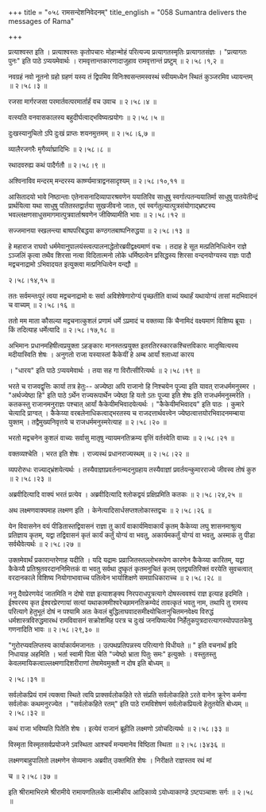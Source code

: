 +++
title = "०५८ रामसन्देशनिवेदनम्"
title_english = "058 Sumantra delivers the messages of Rama"

+++


प्रत्याश्वस्त इति । प्रत्याश्वस्तः कृतोपचारः मोहान्मोहं परित्यज्य
प्रत्यागतस्मृतिः प्रत्यागतसंज्ञः । "प्रत्यागतः पुनः" इति पाठे
ऽप्ययमेवार्थः । रामवृत्तान्तकारणादाजुहाव रामवृत्तान्तं प्रष्टुम्  ॥ 
२।५८।१,२  ॥   

  

नवग्रहं नवो नूतनो ग्रहो ग्रहणं यस्य तं द्विपमिव विनिःश्वसन्तमस्वस्थं
स्वीयमध्येन स्थितं कुञ्जरमिव ध्यायन्तम्  ॥  २।५८।३  ॥   

  

रजसा मार्गरजसा परमार्तवत्परमार्तार्हं वच उवाच  ॥  २।५८।४  ॥   

  

वत्स्यति वनवासकालस्य बहुदीर्घत्वाद्भविष्यत्प्रयोगः  ॥  २।५८।५  ॥   

  

दुःखस्यानुचितो ऽपि दुःखं प्राप्तः शयनमुत्तमम्  ॥  २।५८।६,७  ॥   

  

व्यालैरजगरैः मृगैर्व्याघ्रादिभिः  ॥  २।५८।८  ॥   

  

रथादवरुह्य कथं पादैर्गतौ  ॥  २।५८।९  ॥   

  

अश्विनाविव मन्दरम् मन्दरस्य कार्ष्ण्यमात्राद्वनसादृश्यम्  ॥  २।५८।१०,११
 ॥   

  

आसितादयो भावे निष्ठान्ताः एतेनासनादिव्यापारश्रवणेन ययातिरिव साधुषु
स्वर्गात्पतन्ययातिर्मा साधुषु पातयेतीन्द्रं प्रार्थयित्वा यथा साधुषु
पतितस्तद्वार्तया सुखजीवनो जातः, एवं स्वर्गतुल्यात्पुत्रसंयोगाद्भ्रष्टस्य
भवल्लक्षणसाधुसमागमात्पुत्रवार्ताश्रवणेन जीविष्यामीति भावः  ॥  २।५८।१२
 ॥   

  

सज्जमानया स्खलन्त्या बाष्पपरिबद्धया कण्ठगतबाष्पनिरुद्धया  ॥  २।५८।१३  ॥   

  

हे महाराज राघवो धर्ममेवानुपालयंस्त्वत्पालनाद्धेतोरब्रवीद्वक्ष्यमाणं वचः
। तदाह हे सूत मत्प्रतिनिधित्वेन राज्ञे ऽञ्जलिं कृत्वा तथैव शिरसा नत्वा
विदितात्मनो लोके धर्मिष्ठत्वेन प्रसिद्धस्य शिरसा वन्दनयोग्यस्य राज्ञः
पादौ मद्वचनाद्रामो ऽभिवादयत इत्युक्त्वा मत्प्रनिधित्वेन वन्द्यौ  ॥   

२।५८।१४,१५  ॥   

ततः सर्वमन्तःपुरं त्वया मद्वचनाद्रामो वः सर्वा अविशेषेणारोग्यं पृच्छतीति
वाच्यं यथार्हं यथायोग्यं तासां मदभिवादनं च वाच्यम्  ॥  २।५८।१६  ॥   

  

ततो मम माता कौसल्या मद्वचनात्कुशलं प्रणामं धर्मे ऽप्रमादं च वक्तव्या किं
चैनामिदं वक्ष्यमाणं विशिष्य ब्रूयाः । किं तदित्याह धर्मेत्यादि  ॥ 
२।५८।१७,१८  ॥   

  

अभिमानः प्रधानमहिषीत्वप्रयुक्ता ऽहङ्कारः मानस्तत्प्रयुक्त
इतरतिरस्कारकश्चित्तविकारः मातृष्वित्यस्य मदीयास्विति शेषः । अनुगतो राजा
यस्यास्तां कैकेयीं हे अम्ब आर्यां श्लाध्यां कारय  

। "धारय" इति पाठे ऽप्ययमेवार्थः । तया सह गा विरौत्सीरित्यर्थः  ॥  २।५८।१९
 ॥   

  

भरते च राजवद्वृत्तिः कार्या तत्र हेतुः-- अज्येष्ठा अपि राजानो हि
निश्चयेन पूज्या इति यावत् राजधर्ममनुस्मर । "अर्थज्येष्ठा हि" इति पाठे
ऽर्थेन राज्यरूपार्थेन ज्येष्ठा हि यतो ऽतः पूज्या इति शेषः इति
राजधर्ममनुस्मरेति । कतकस्तु राजानमनुराज्ञः पश्चात् आर्यां
कैकेयीमभिवादयेत्यर्थः । "कैकेयीमभिवादय" इति पाठः । कुमारे चेत्यादि
प्राग्वत् । कैकेय्या वरबलेनाधिकत्वाद्भरतस्य च राजदत्तार्थवत्त्वेन
ज्येष्ठत्वात्तयोरभिवादनमम्बाया युक्तम् । तद्वैमुख्यनिवृत्तये च
राजधर्ममनुस्मरेत्याह  ॥  २।५८।२०  ॥   

  

भरतो मद्वचनेन कुशलं वाच्यः सर्वासु मातृषु न्यायमनतिक्रम्य वृत्तिं
वर्तस्वेति वाच्यः  ॥  २।५८।२१  ॥   

  

वक्तव्यश्चेति । भरत इति शेषः । राज्यस्थं प्रधानराज्यस्थम्  ॥  २।५८।२२
 ॥   

  

व्यपरोरुधः राज्याद्भ्रंशयेत्यर्थः । तस्यैवाज्ञाप्रवर्तनान्मदनुग्रहाय
तस्यैवाज्ञां प्रवर्तयन्कुमारराज्ये जीवस्व तोषं कुरु  ॥  २।५८।२३  ॥   

  

अब्रवीदित्यादि वाक्यं भरतं प्रत्येव । अब्रवीदित्यादि श्लोकद्वयं
प्रक्षिप्रमिति कतकः  ॥  २।५८।२४,२५  ॥   

  

अथ लक्ष्मणवाक्यमाह लक्ष्मण इति । केनेत्यादिसार्धसप्तश्लोकास्तद्वचः  ॥ 
२।५८।२६  ॥   

  

येन विवासनेन वयं पीडितास्तद्विवासनं राज्ञा तु कार्यं वाकार्यमिवाकार्यं
कृतम् कैकेय्या लघु शासनमाश्रुत्य प्रतिज्ञाय कृतम्, यद्वा तद्विवासनं कृतं
कार्यं कर्तुं योग्यं वा भवतु, अकार्यमकर्तुं योग्यं वा भवतु, अस्माकं तु
पीडा सर्वथैवेत्यर्थः  ॥  २।५८।२७ ॥   

  

उक्तमेवार्थं प्रकारान्तरेणाह यदीति । यदि यद्रामः प्रव्राजितस्तल्लोभरूपेण
कारणेन कैकेय्या कारितम्, यद्वा कैकेय्यै प्रतिश्रुतवरदाननिमित्तकं वा भवतु
सर्वथा दुष्कृतं कृतमनुचितं कृतम् एतद्व्यतिरिक्तं वरयेति सुवचत्वात्
वरदानकाले विशिष्य नियोगाभावाच्च पतित्वेन भार्याशिक्षणे समग्राधिकाराच्च
 ॥  २।५८।२८  ॥   

  

ननु दैवप्रेरणयेदं जातमिति न दोषो राज्ञ इत्याशङ्क्य निरपराधपुत्रत्यागे
दोषस्त्ववश्यं राज्ञ इत्याह इदमिति । ईश्वरस्य कृत ईश्वरप्रेरणायां सत्यां
यथाकाममीश्वरेच्छामनतिक्रम्येदं तावत्कृतं भवतु नाम, तथापि तु रामस्य
परित्यागे हेतुभूतं दोषं न पश्यामि अतः केवलं
बुद्धिलाघवादसमीक्ष्योचितानुचितमनवेक्ष्य विरुद्धं
धर्मशास्त्रविरुद्धमारब्धं रामविवासनं सक्रोशमिह परत्र च दुःखं
जनयिष्यत्येव निर्हेतुकपुत्रदारत्यागस्योपपातकेषु गणनादिति भावः  ॥ 
२।५८।२९,३०  ॥   

  

"गुरोरप्यवलिप्तस्य कार्याकार्यमजानतः । उत्पथप्रतिपन्नस्य परित्यागो
विधीयते  ॥ " इति वचनार्थं हृदि निधायाह अहमिति । भर्ता स्वामी पिता चेति
"ज्येष्ठो भ्राता पितुः समः" इत्युक्तेः । वस्तुतस्तु
केवलमायिकत्वाल्लक्ष्मणादिशरीराणां तेषामेवमुक्तौ न दोष इति बोध्यम्  ॥   

२।५८।३१  ॥   

सर्वलोकप्रियं रामं त्यक्त्वा स्थिते त्वयि प्राक्सर्वलोकहिते रते संप्रति
सर्वलोकाहिते ऽरते वानेन क्रूरेण कर्मणा सर्वलोकः कथमनुरज्येत ।
"सर्वलोकहिते रतम्" इति पाठे रामविशेषणं सर्वलोकप्रियत्वे हेतुतयेति
बोध्यम्  ॥  २।५८।३२  ॥   

  

कथं राजा भविष्यति पितेति शेषः । इत्येवं राजानं ब्रूहीति लक्ष्मणो
ऽवोचदित्यर्थः  ॥  २।५८।३३  ॥   

  

विस्मृता विस्मृतसर्वप्रयोजने ऽवस्थिता आश्चर्यं मन्यमानेव विष्ठिता स्थिता
 ॥  २।५८।३४३६  ॥   

  

लक्ष्मणबाहुपालितो लक्ष्मणेन सेव्यमानः अब्रवीत् उक्तमिति शेषः । निरीक्षते
राज्ञस्तव रथं मां  

च  ॥  २।५८।३७  ॥   

  

इति श्रीरामाभिरामे श्रीरामीये रामायणतिलके वाल्मीकीय आदिकाव्ये
ऽयोध्याकाण्डे ऽष्टपञ्चाशः सर्गः  ॥  २।५८  ॥   

  

  


